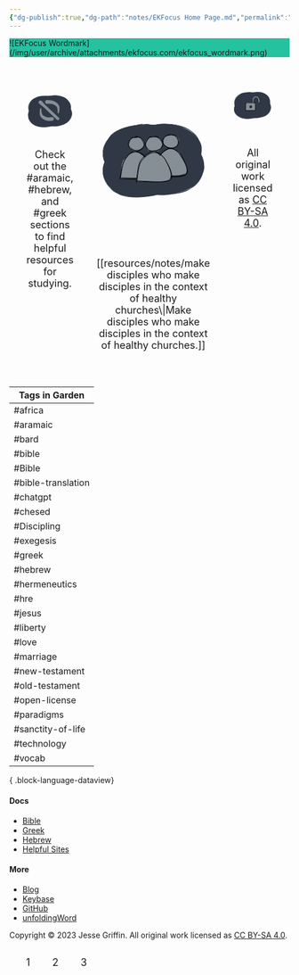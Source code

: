 ```yaml
---
{"dg-publish":true,"dg-path":"notes/EKFocus Home Page.md","permalink":"/notes/ek-focus-home-page/","tags":["gardenEntry"],"noteIcon":"","created":"","updated":""}
---
```



<div class="container" style="background-color: #25c2a0">
![EKFocus Wordmark](/img/user/archive/attachments/ekfocus.com/ekfocus_wordmark.png)
</div>
<div class="grid-container">
  <div class="grid-item"><svg xmlns="http://www.w3.org/2000/svg" version="1.1" viewBox="0 0 207.92094322113195 155.91001771581762" width="200" height="311.82003543163523">
  <!-- svg-source:excalidraw -->
  
  <defs>
    <style>
      @font-face {
        font-family: "Virgil";
        src: url("https://excalidraw.com/Virgil.woff2");
      }
      @font-face {
        font-family: "Cascadia";
        src: url("https://excalidraw.com/Cascadia.woff2");
      }
    </style>
  </defs>
  <g stroke-linecap="round" transform="translate(9.048352743568813 12.814383857908808) rotate(14.142691776338504 95.2421875 63.0234375)"><path d="M69.77 1.86 C81.19 -1.27, 96.06 -1.45, 108.87 -0.26 C121.67 0.92, 135.56 4.05, 146.59 8.98 C157.62 13.91, 167.92 22.14, 175.06 29.32 C182.2 36.49, 187.36 43.63, 189.42 52.04 C191.47 60.46, 190.55 71.38, 187.4 79.8 C184.25 88.23, 178.62 95.93, 170.52 102.59 C162.42 109.26, 150.39 115.87, 138.79 119.78 C127.19 123.69, 113.69 125.82, 100.91 126.05 C88.14 126.28, 74.31 124.27, 62.13 121.16 C49.96 118.06, 37.01 113.15, 27.84 107.42 C18.68 101.68, 11.68 94.72, 7.15 86.75 C2.62 78.79, 0.09 68.16, 0.65 59.62 C1.21 51.09, 4.78 43.22, 10.51 35.55 C16.23 27.89, 22.62 19.38, 35.01 13.63 C47.41 7.89, 74.08 3.01, 84.85 1.1 C95.61 -0.81, 99.39 1.14, 99.58 2.17 M67.26 4.43 C78.38 1.18, 92.31 0.54, 104.9 1.04 C117.5 1.53, 131.5 3.25, 142.83 7.4 C154.16 11.55, 165.07 18.98, 172.88 25.94 C180.68 32.91, 187.25 40.78, 189.66 49.19 C192.06 57.6, 190.44 67.86, 187.31 76.39 C184.18 84.92, 178.24 93.37, 170.88 100.38 C163.52 107.39, 153.95 114.32, 143.14 118.48 C132.33 122.64, 119.11 124.48, 106.02 125.33 C92.93 126.18, 77.13 126.1, 64.6 123.57 C52.07 121.03, 40.05 115.83, 30.83 110.14 C21.61 104.44, 14.25 97.45, 9.26 89.39 C4.26 81.33, 1.2 70.61, 0.86 61.77 C0.52 52.93, 2 43.95, 7.23 36.34 C12.45 28.73, 22.41 21.43, 32.21 16.11 C42.01 10.79, 60.22 6.55, 66.02 4.41 C71.83 2.26, 66.44 2.27, 67.03 3.24" stroke="none" stroke-width="0" fill="#303846"/><path d="M131.76 5.53 C143.41 7.71, 154.25 13.83, 163.17 19.71 C172.09 25.59, 180.65 32.86, 185.29 40.8 C189.92 48.74, 191.98 58.75, 190.98 67.34 C189.97 75.94, 185.38 84.69, 179.25 92.38 C173.12 100.07, 164.51 108.08, 154.2 113.49 C143.89 118.89, 130.11 122.91, 117.38 124.79 C104.65 126.68, 90.44 126.26, 77.84 124.8 C65.24 123.33, 52.4 120.77, 41.78 115.99 C31.16 111.21, 21.05 103.6, 14.11 96.12 C7.17 88.64, 1.91 79.5, 0.13 71.11 C-1.65 62.73, -0.25 53.92, 3.45 45.82 C7.14 37.71, 13.8 28.91, 22.31 22.48 C30.81 16.04, 42.77 10.86, 54.47 7.2 C66.16 3.54, 78.51 0.68, 92.48 0.53 C106.44 0.38, 129.61 4.53, 138.26 6.3 C146.9 8.06, 144.91 10, 144.33 11.14 M124.15 2.8 C136.41 4.65, 150.52 11.2, 160.31 17.23 C170.1 23.26, 177.8 31.5, 182.88 38.99 C187.96 46.49, 191.12 53.71, 190.8 62.17 C190.48 70.64, 186.21 82.03, 180.97 89.78 C175.74 97.54, 168.76 102.91, 159.38 108.71 C150 114.51, 137.18 121.95, 124.68 124.58 C112.19 127.21, 97.39 125.67, 84.41 124.51 C71.44 123.35, 57.79 121.67, 46.81 117.63 C35.83 113.6, 25.93 107.42, 18.52 100.3 C11.11 93.19, 5.22 83.22, 2.33 74.95 C-0.55 66.68, -1.68 58.89, 1.21 50.7 C4.1 42.5, 11.93 32.74, 19.67 25.76 C27.41 18.77, 36.45 12.87, 47.66 8.79 C58.88 4.71, 74.26 2.05, 86.96 1.28 C99.66 0.52, 117.61 3.79, 123.88 4.19 C130.14 4.6, 124.94 2.71, 124.56 3.74" stroke="#303846" stroke-width="1" fill="none"/></g><g stroke-linecap="round" transform="translate(6.546399618568813 14.931571357908808) rotate(339.1505350805056 95.2421875 63.0234375)"><path d="M73.4 1 C84.97 -1.73, 99.84 -0.6, 112.42 1.18 C125.01 2.97, 138 6.76, 148.9 11.7 C159.81 16.63, 171.16 23.5, 177.86 30.77 C184.55 38.04, 187.52 46.73, 189.08 55.32 C190.64 63.91, 190.84 74.16, 187.22 82.28 C183.6 90.41, 175.87 97.77, 167.38 104.08 C158.9 110.39, 148.04 116.44, 136.31 120.16 C124.59 123.89, 110.22 126.38, 97.04 126.44 C83.85 126.5, 69.18 123.83, 57.19 120.52 C45.21 117.21, 33.66 112.67, 25.12 106.6 C16.58 100.53, 10.15 92.21, 5.93 84.1 C1.72 76, -1.3 66.53, -0.18 57.96 C0.95 49.4, 6.45 40.3, 12.68 32.7 C18.92 25.11, 25.97 17.86, 37.22 12.4 C48.48 6.94, 72.05 1.79, 80.21 -0.04 C88.37 -1.87, 85.95 0.36, 86.2 1.44 M100.4 -0.54 C112.86 -1.42, 126.9 2.27, 138.05 6.22 C149.21 10.16, 159.23 16.33, 167.34 23.14 C175.45 29.96, 183.18 39.13, 186.72 47.12 C190.26 55.1, 190.39 63, 188.58 71.05 C186.77 79.1, 182.57 87.93, 175.86 95.42 C169.15 102.9, 158.92 110.82, 148.3 115.96 C137.68 121.09, 124.95 125.05, 112.14 126.25 C99.32 127.45, 83.93 125.54, 71.4 123.17 C58.86 120.8, 46.94 116.99, 36.93 112.04 C26.92 107.1, 17.32 100.84, 11.35 93.5 C5.38 86.16, 2.2 76.9, 1.11 67.99 C0.02 59.09, 0.66 48.15, 4.83 40.07 C9.01 32, 16.96 25.46, 26.16 19.52 C35.35 13.58, 47.64 7.61, 60.01 4.42 C72.38 1.24, 94.06 0.83, 100.38 0.41 C106.7 -0.01, 98.03 0.89, 97.93 1.89" stroke="none" stroke-width="0" fill="#303846"/><path d="M129.74 3.25 C141.73 5.2, 153.63 12.38, 162.52 18.65 C171.41 24.92, 178.5 32.96, 183.09 40.86 C187.69 48.76, 190.61 57.54, 190.08 66.05 C189.55 74.55, 185.55 84.38, 179.91 91.9 C174.28 99.43, 166.08 105.97, 156.25 111.2 C146.43 116.43, 133.57 120.91, 120.97 123.27 C108.36 125.64, 93.33 126.63, 80.61 125.39 C67.89 124.16, 55.5 120.63, 44.66 115.88 C33.81 111.13, 22.85 104.06, 15.54 96.89 C8.23 89.73, 2.8 81.23, 0.79 72.89 C-1.22 64.55, 0.12 54.96, 3.49 46.86 C6.86 38.76, 12.87 30.91, 21.03 24.31 C29.19 17.71, 40.91 11.27, 52.45 7.25 C63.98 3.24, 75.65 0.11, 90.23 0.25 C104.81 0.39, 129.81 5.83, 139.91 8.12 C150.01 10.4, 151.38 13.01, 150.82 13.95 M90.44 0.91 C102.83 -0.17, 118.39 1.67, 130.68 4.69 C142.98 7.72, 155.48 13.21, 164.21 19.06 C172.95 24.92, 178.6 31.72, 183.08 39.82 C187.55 47.91, 191.82 58.83, 191.04 67.64 C190.25 76.44, 184.19 85.25, 178.38 92.65 C172.57 100.05, 166.22 106.87, 156.18 112.06 C146.15 117.24, 130.86 121.47, 118.16 123.78 C105.46 126.09, 92.45 127.22, 80 125.93 C67.55 124.64, 54.41 121.04, 43.46 116.05 C32.51 111.06, 21.16 103.08, 14.3 96 C7.43 88.92, 4.08 81.93, 2.29 73.56 C0.5 65.19, 0.23 54.03, 3.55 45.78 C6.86 37.52, 13.85 30.8, 22.18 24.05 C30.51 17.29, 41.92 9.27, 53.53 5.25 C65.14 1.22, 85.71 0.69, 91.84 -0.09 C97.96 -0.86, 90.17 -0.61, 90.27 0.61" stroke="#303846" stroke-width="1" fill="none"/></g><g transform="translate(62.53504321620855 75.92490853374318) rotate(182.52692855056608 25.47251553778233 13.524452722928942)" stroke="none"><path fill="#868e96" d="M -1.11,-14.70 Q -1.11,-14.70 0.75,-14.78 2.62,-14.87 5.88,-15.15 9.13,-15.43 12.43,-15.45 15.72,-15.48 19.10,-15.26 22.48,-15.03 24.80,-14.47 27.11,-13.91 29.93,-12.93 32.76,-11.95 35.25,-10.68 37.75,-9.42 40.01,-7.99 42.26,-6.56 43.93,-5.16 45.61,-3.77 47.41,-1.67 49.21,0.43 50.32,2.41 51.42,4.40 52.32,6.73 53.22,9.05 53.66,11.17 54.11,13.28 54.35,15.70 54.59,18.12 54.59,20.26 54.60,22.39 54.46,24.93 54.33,27.46 54.01,31.12 53.70,34.79 53.63,35.23 53.56,35.67 53.35,36.07 53.15,36.46 52.83,36.77 52.50,37.08 52.10,37.27 51.70,37.46 51.25,37.51 50.81,37.57 50.37,37.47 49.93,37.38 49.55,37.15 49.17,36.92 48.87,36.59 48.58,36.25 48.42,35.83 48.25,35.42 48.22,34.98 48.19,34.53 48.31,34.10 48.42,33.67 48.67,33.30 48.92,32.92 49.27,32.65 49.63,32.38 50.05,32.23 50.47,32.09 50.92,32.08 51.37,32.08 51.79,32.22 52.21,32.36 52.57,32.63 52.93,32.90 53.18,33.26 53.43,33.63 53.56,34.06 53.68,34.49 53.66,34.94 53.64,35.38 53.48,35.80 53.31,36.21 53.03,36.56 52.74,36.90 52.36,37.13 51.98,37.36 51.54,37.46 51.11,37.56 50.66,37.52 50.22,37.47 49.81,37.29 49.41,37.10 49.08,36.80 48.75,36.49 48.54,36.10 48.33,35.71 48.25,35.27 48.18,34.83 48.18,34.83 48.18,34.83 47.71,31.24 47.24,27.64 46.89,25.36 46.53,23.07 46.05,20.52 45.57,17.97 44.83,15.79 44.10,13.60 42.80,11.63 41.50,9.65 39.89,8.11 38.29,6.58 36.26,5.35 34.23,4.13 32.22,3.19 30.21,2.25 27.94,1.46 25.67,0.67 23.44,0.12 21.21,-0.41 18.58,-0.47 15.95,-0.53 13.17,-0.40 10.38,-0.27 7.57,0.08 4.75,0.43 2.93,0.86 1.11,1.30 0.14,1.32 -0.83,1.33 -1.78,1.12 -2.73,0.90 -3.60,0.46 -4.47,0.03 -5.21,-0.60 -5.95,-1.23 -6.52,-2.02 -7.09,-2.81 -7.45,-3.72 -7.81,-4.62 -7.94,-5.59 -8.08,-6.55 -7.98,-7.52 -7.88,-8.49 -7.55,-9.41 -7.22,-10.33 -6.68,-11.14 -6.14,-11.95 -5.42,-12.61 -4.70,-13.27 -3.85,-13.74 -2.99,-14.20 -2.05,-14.45 -1.11,-14.70 -1.11,-14.70 L -1.11,-14.70 Z"/></g><g transform="translate(88.33826507288424 46.99055621857053) rotate(6.999052719659772 27.132402762365796 12.952261975482827)" stroke="none"><path fill="#868e96" d="M -1.02,-14.75 Q -1.02,-14.75 0.96,-14.83 2.95,-14.90 6.39,-15.17 9.82,-15.43 13.29,-15.46 16.77,-15.48 20.31,-15.26 23.85,-15.04 26.24,-14.51 28.62,-13.97 31.59,-13.03 34.55,-12.09 37.17,-10.87 39.79,-9.65 42.18,-8.26 44.56,-6.88 46.33,-5.53 48.10,-4.18 49.61,-2.64 51.12,-1.10 52.52,0.93 53.92,2.98 54.90,5.04 55.87,7.10 56.59,9.84 57.31,12.58 57.58,14.97 57.86,17.36 57.85,20.03 57.85,22.70 57.70,25.37 57.55,28.04 57.28,30.84 57.02,33.65 56.95,34.09 56.88,34.53 56.67,34.93 56.47,35.32 56.15,35.63 55.82,35.94 55.42,36.13 55.02,36.32 54.57,36.38 54.13,36.43 53.69,36.34 53.26,36.24 52.87,36.02 52.49,35.79 52.20,35.45 51.90,35.11 51.74,34.70 51.57,34.29 51.54,33.84 51.51,33.39 51.63,32.96 51.74,32.53 51.99,32.16 52.24,31.79 52.59,31.52 52.95,31.24 53.37,31.10 53.79,30.95 54.24,30.95 54.68,30.94 55.11,31.08 55.53,31.22 55.89,31.49 56.25,31.76 56.50,32.13 56.75,32.49 56.88,32.92 57.00,33.35 56.98,33.80 56.96,34.24 56.80,34.66 56.63,35.08 56.35,35.42 56.06,35.76 55.68,35.99 55.30,36.23 54.86,36.33 54.43,36.43 53.98,36.38 53.54,36.34 53.13,36.15 52.73,35.97 52.40,35.66 52.07,35.36 51.86,34.97 51.65,34.57 51.57,34.13 51.50,33.69 51.50,33.69 51.50,33.69 51.03,30.20 50.55,26.71 50.19,24.50 49.83,22.28 49.34,19.83 48.84,17.37 47.88,14.88 46.91,12.40 45.54,10.66 44.16,8.93 42.41,7.51 40.66,6.10 38.78,5.09 36.90,4.08 34.74,3.16 32.58,2.25 30.10,1.45 27.62,0.66 25.16,0.12 22.69,-0.42 19.83,-0.47 16.98,-0.53 13.97,-0.40 10.96,-0.27 7.93,0.07 4.90,0.42 2.96,0.85 1.02,1.28 0.04,1.28 -0.92,1.29 -1.87,1.06 -2.82,0.83 -3.68,0.38 -4.55,-0.05 -5.28,-0.70 -6.01,-1.34 -6.57,-2.14 -7.13,-2.93 -7.48,-3.84 -7.83,-4.75 -7.96,-5.72 -8.08,-6.69 -7.97,-7.65 -7.86,-8.62 -7.52,-9.53 -7.18,-10.45 -6.63,-11.25 -6.08,-12.06 -5.35,-12.71 -4.63,-13.36 -3.77,-13.82 -2.91,-14.28 -1.96,-14.51 -1.02,-14.75 -1.02,-14.75 L -1.02,-14.75 Z"/></g><g transform="translate(62.43902924627673 38.920397903357696) rotate(0 46.349715044535834 43.22470961250889)" stroke="none"><path fill="#868e96" d="M 5.51,-5.91 Q 5.51,-5.91 11.46,1.05 17.42,8.03 26.91,16.88 36.41,25.74 47.11,35.71 57.80,45.69 69.01,56.14 80.22,66.60 80.82,67.37 81.41,68.13 81.73,69.05 82.05,69.97 82.06,70.95 82.06,71.92 81.76,72.84 81.46,73.77 80.87,74.54 80.29,75.32 79.49,75.87 78.69,76.43 77.75,76.69 76.82,76.96 75.85,76.92 74.88,76.87 73.97,76.52 73.07,76.16 72.32,75.54 71.57,74.92 71.07,74.09 70.56,73.26 70.34,72.31 70.13,71.36 70.22,70.40 70.32,69.43 70.72,68.54 71.12,67.66 71.79,66.95 72.45,66.23 73.31,65.77 74.16,65.31 75.12,65.15 76.08,64.98 77.04,65.13 78.00,65.28 78.86,65.73 79.72,66.18 80.40,66.88 81.07,67.58 81.49,68.46 81.90,69.34 82.02,70.31 82.13,71.27 81.93,72.22 81.72,73.17 81.23,74.01 80.73,74.85 80.00,75.48 79.26,76.12 78.36,76.48 77.46,76.85 76.49,76.91 75.52,76.97 74.58,76.72 73.64,76.46 72.83,75.93 72.02,75.39 72.02,75.39 72.02,75.39 60.82,64.93 49.61,54.48 38.91,44.50 28.21,34.53 18.72,25.67 9.22,16.82 1.85,11.36 -5.51,5.91 -6.14,5.16 -6.76,4.42 -7.19,3.54 -7.62,2.67 -7.83,1.72 -8.04,0.76 -8.02,-0.20 -7.99,-1.17 -7.74,-2.11 -7.48,-3.05 -7.00,-3.90 -6.53,-4.76 -5.86,-5.47 -5.20,-6.18 -4.38,-6.71 -3.57,-7.25 -2.65,-7.57 -1.73,-7.89 -0.76,-7.98 0.20,-8.08 1.17,-7.93 2.13,-7.79 3.03,-7.42 3.93,-7.05 4.72,-6.48 5.51,-5.91 5.51,-5.91 L 5.51,-5.91 Z"/></g></svg>
  Check out the #aramaic, #hebrew, and #greek sections to find helpful resources for studying.
  </div>
  <div class="grid-item"><svg xmlns="http://www.w3.org/2000/svg" version="1.1" viewBox="0 0 207.92094322113198 155.91001771581762" width="200" height="311.82003543163523">
  <!-- svg-source:excalidraw -->
  
  <defs>
    <style>
      @font-face {
        font-family: "Virgil";
        src: url("https://excalidraw.com/Virgil.woff2");
      }
      @font-face {
        font-family: "Cascadia";
        src: url("https://excalidraw.com/Cascadia.woff2");
      }
    </style>
  </defs>
  <g stroke-linecap="round" transform="translate(9.048352743568813 12.814383857908808) rotate(14.142691776338504 95.2421875 63.0234375)"><path d="M131.48 4.76 C143.42 7.12, 155.76 14.53, 164.54 20.68 C173.32 26.83, 179.91 33.77, 184.18 41.66 C188.45 49.56, 190.93 59.62, 190.17 68.08 C189.41 76.53, 185.92 84.95, 179.63 92.39 C173.34 99.83, 162.69 107.4, 152.43 112.71 C142.16 118.03, 130.43 122.27, 118.05 124.28 C105.67 126.3, 91.04 126.27, 78.13 124.82 C65.22 123.37, 51.32 120.35, 40.58 115.58 C29.85 110.81, 20.42 103.61, 13.72 96.18 C7.01 88.75, 1.93 79.47, 0.36 71 C-1.22 62.53, 0.49 53.6, 4.28 45.36 C8.08 37.12, 14.89 27.98, 23.12 21.56 C31.34 15.14, 41.89 10.52, 53.64 6.83 C65.39 3.14, 79.49 -0.57, 93.62 -0.58 C107.75 -0.59, 129.97 4.89, 138.43 6.78 C146.9 8.67, 145.3 9.82, 144.43 10.76 M58.41 5.54 C69.17 1.21, 84.23 0.01, 96.8 -0.2 C109.36 -0.42, 122.23 0.79, 133.79 4.27 C145.35 7.75, 157.23 13.81, 166.15 20.68 C175.06 27.55, 183.42 37.39, 187.29 45.5 C191.15 53.6, 191.08 61.17, 189.35 69.31 C187.63 77.46, 183.45 87.05, 176.93 94.36 C170.41 101.68, 160.58 108.38, 150.26 113.21 C139.94 118.04, 127.79 121.61, 115.01 123.35 C102.22 125.09, 86.55 125.28, 73.57 123.65 C60.59 122.02, 47.12 118.35, 37.11 113.57 C27.11 108.8, 19.47 102.62, 13.54 94.99 C7.6 87.36, 2.79 76.43, 1.49 67.77 C0.19 59.12, 1.66 50.96, 5.73 43.06 C9.79 35.17, 17.22 26.94, 25.9 20.4 C34.57 13.85, 52.6 6.15, 57.78 3.8 C62.95 1.45, 56.48 5.27, 56.94 6.32" stroke="none" stroke-width="0" fill="#303846"/><path d="M54.62 6.26 C65.06 1.85, 80.94 -0.16, 93.84 -0.23 C106.74 -0.3, 120.18 2.5, 132.01 5.83 C143.84 9.16, 155.87 13.75, 164.82 19.74 C173.77 25.73, 181.49 33.67, 185.71 41.79 C189.93 49.92, 191.19 59.8, 190.14 68.48 C189.08 77.17, 185.74 86.44, 179.37 93.92 C173 101.41, 162.42 108.24, 151.93 113.37 C141.45 118.5, 129.09 122.97, 116.47 124.72 C103.86 126.48, 88.78 125.7, 76.25 123.87 C63.72 122.05, 51.93 118.55, 41.31 113.77 C30.68 108.99, 19.44 102.29, 12.52 95.19 C5.6 88.09, 1.13 79.5, -0.22 71.17 C-1.56 62.84, 0.38 53.53, 4.44 45.21 C8.51 36.88, 14.43 28.21, 24.17 21.23 C33.91 14.24, 54.73 6.48, 62.86 3.3 C70.99 0.12, 72.24 1.05, 72.95 2.15 M71.34 3.07 C83.13 -0.16, 99.23 -1.02, 111.77 -0.03 C124.31 0.96, 135.91 4.04, 146.56 9.03 C157.22 14.02, 168.43 22.39, 175.71 29.91 C182.99 37.42, 188.5 45.85, 190.24 54.13 C191.97 62.41, 189.69 71.26, 186.15 79.59 C182.61 87.92, 177.21 97.52, 169.01 104.11 C160.81 110.69, 148.57 115.26, 136.94 119.11 C125.31 122.96, 111.8 126.96, 99.23 127.2 C86.67 127.43, 73.77 123.92, 61.54 120.52 C49.31 117.12, 35.2 112.86, 25.85 106.8 C16.5 100.74, 9.57 91.88, 5.43 84.15 C1.29 76.43, 0.2 68.88, 0.99 60.45 C1.78 52.02, 4.09 41.4, 10.17 33.58 C16.24 25.76, 27.21 18.71, 37.46 13.54 C47.71 8.37, 65.8 4.04, 71.68 2.56 C77.56 1.08, 72.31 3.89, 72.76 4.67" stroke="#303846" stroke-width="1" fill="none"/></g><g stroke-linecap="round" transform="translate(6.546399618568813 14.931571357908808) rotate(339.1505350805056 95.2421875 63.0234375)"><path d="M75.71 1.3 C87.54 -1.37, 103.76 -1.34, 116.31 0.47 C128.86 2.29, 140.76 6.84, 151.01 12.2 C161.26 17.55, 171.46 25.27, 177.8 32.59 C184.15 39.92, 187.86 47.67, 189.1 56.18 C190.34 64.69, 189.15 75.36, 185.25 83.66 C181.35 91.96, 174.31 99.87, 165.68 105.97 C157.05 112.07, 145.16 116.95, 133.48 120.27 C121.8 123.6, 108.41 125.94, 95.59 125.91 C82.77 125.88, 68.47 123.52, 56.56 120.08 C44.66 116.63, 32.77 111.55, 24.17 105.26 C15.57 98.97, 8.98 90.65, 4.99 82.32 C0.99 73.99, -1.26 63.68, 0.2 55.26 C1.66 46.84, 7.29 39.04, 13.75 31.81 C20.22 24.58, 26.08 17.05, 38.99 11.9 C51.89 6.74, 79.84 2.72, 91.2 0.87 C102.56 -0.97, 107.08 0.04, 107.15 0.82 M96.14 0.46 C108.18 -0.81, 122.78 1.05, 134.24 4.39 C145.7 7.73, 156.38 13.73, 164.89 20.5 C173.39 27.27, 180.88 36.84, 185.26 45 C189.64 53.16, 192.63 61.2, 191.16 69.46 C189.69 77.73, 183.3 87.14, 176.44 94.59 C169.58 102.04, 160.53 108.94, 150.01 114.14 C139.48 119.34, 126.07 124.17, 113.32 125.78 C100.56 127.39, 86.02 126, 73.47 123.8 C60.91 121.59, 48.14 117.26, 37.98 112.55 C27.82 107.84, 18.57 102.59, 12.5 95.56 C6.43 88.53, 3.02 78.95, 1.56 70.35 C0.09 61.74, -0.2 52.12, 3.71 43.94 C7.62 35.77, 16.13 27.69, 25.02 21.29 C33.91 14.9, 45.49 9.34, 57.06 5.57 C68.62 1.81, 87.95 -0.48, 94.4 -1.32 C100.85 -2.16, 95.68 -0.51, 95.75 0.52" stroke="none" stroke-width="0" fill="#303846"/><path d="M117.98 1.72 C130.11 2.68, 142.75 7.17, 153.04 12.34 C163.33 17.5, 173.6 25.03, 179.72 32.71 C185.84 40.4, 189.02 49.88, 189.75 58.45 C190.49 67.02, 188.39 75.98, 184.11 84.14 C179.83 92.3, 172.78 101.29, 164.06 107.41 C155.35 113.53, 143.72 117.75, 131.81 120.87 C119.9 123.99, 105.48 126.36, 92.58 126.11 C79.69 125.86, 66.23 122.9, 54.43 119.35 C42.63 115.81, 30.35 111.42, 21.8 104.85 C13.25 98.28, 6.65 88.44, 3.13 79.94 C-0.38 71.44, -1.24 62.14, 0.69 53.86 C2.63 45.58, 7.82 37.28, 14.73 30.25 C21.64 23.22, 31.66 16.7, 42.14 11.68 C52.63 6.65, 64.64 1.7, 77.65 0.1 C90.65 -1.5, 112.81 1.39, 120.18 2.08 C127.54 2.76, 122.15 3.23, 121.83 4.18 M66.82 3.79 C77.75 0.16, 91.79 -1.79, 104.2 -1.01 C116.62 -0.22, 129.86 3.87, 141.31 8.49 C152.76 13.11, 165.02 19.96, 172.92 26.71 C180.83 33.47, 186.21 40.74, 188.73 49.03 C191.26 57.31, 190.64 68.04, 188.07 76.42 C185.49 84.81, 180.86 92.48, 173.28 99.33 C165.7 106.18, 153.71 112.92, 142.58 117.53 C131.45 122.15, 119.46 126.34, 106.49 127.01 C93.52 127.69, 77.32 124.55, 64.78 121.6 C52.23 118.66, 40.8 114.68, 31.24 109.34 C21.68 103.99, 12.38 97.33, 7.4 89.51 C2.42 81.7, 1.27 70.87, 1.35 62.43 C1.44 53.98, 2.93 46.52, 7.93 38.85 C12.93 31.18, 21.61 22.22, 31.34 16.39 C41.07 10.56, 60.23 5.81, 66.3 3.87 C72.37 1.93, 67.53 4.1, 67.78 4.75" stroke="#303846" stroke-width="1" fill="none"/></g><g stroke-linecap="round"><g transform="translate(106.84892533544837 105.858070180758) rotate(0 29.481714011016088 -24.609953744597703)" fill-rule="evenodd"><path d="M1.78 -0.2 L4.31 -26.31 L5.23 -34.78 L16.2 -44.23 L27.04 -50.95 L34.15 -50.65 L44.84 -44.46 L58.28 -19.78 L59.56 -8.83 L57.43 -4.12 L44.66 -1.09 L-1.18 1.32" stroke="none" stroke-width="0" fill="#868e96" fill-rule="evenodd"/><path d="M-0.15 0.34 C0.63 -4.92, 0.73 -23.91, 5.34 -32.52 C9.96 -41.13, 20.34 -50.62, 27.52 -51.32 C34.71 -52.03, 43.37 -44.9, 48.46 -36.77 C53.56 -28.64, 66.1 -8.51, 58.09 -2.56 C50.07 3.39, 10.21 -1.55, 0.37 -1.08 M-1.68 -0.53 C-0.6 -6.01, 2.76 -25.76, 7.51 -34.06 C12.26 -42.36, 19.97 -49.48, 26.85 -50.31 C33.73 -51.14, 43.72 -47.16, 48.78 -39.05 C53.84 -30.95, 65.6 -8.35, 57.19 -1.68 C48.78 4.99, 7.98 0.86, -1.69 0.98" stroke="#000000" stroke-width="1" fill="none"/></g></g><g stroke-linecap="round"><g transform="translate(42.13208446166453 110.69269404331433) rotate(0 29.796184869782042 -24.512169979624414)" fill-rule="evenodd"><path d="M-0.2 0.7 L2.89 -26.74 L5.23 -33.38 L16.85 -45.45 L27.15 -49.48 L32.24 -49.12 L42.3 -42.05 L57.52 -19.93 L61.18 -9.85 L56.35 -4.85 L45.33 -1.59 L1.32 0.15" stroke="none" stroke-width="0" fill="#868e96" fill-rule="evenodd"/><path d="M0.34 -1.04 C1.75 -6.59, 3.08 -25.2, 7.49 -33.46 C11.89 -41.72, 19.88 -50.15, 26.77 -50.61 C33.67 -51.06, 43.66 -44.11, 48.85 -36.2 C54.04 -28.28, 66.24 -9, 57.92 -3.12 C49.6 2.75, 8.53 -1.67, -1.08 -0.97 M-0.94 1.03 C0.49 -4.29, 2.68 -23.46, 7.12 -31.83 C11.56 -40.2, 18.66 -48.16, 25.7 -49.22 C32.75 -50.28, 44.17 -45.96, 49.37 -38.18 C54.58 -30.4, 65.2 -9.1, 56.93 -2.54 C48.67 4.01, 9.09 0.68, -0.23 1.15" stroke="#000000" stroke-width="1" fill="none"/></g></g><g stroke-linecap="round" transform="translate(121.95267315562748 28.599939436694513) rotate(0 14.588640006810849 12.765060005959526)"><path d="M12.83 0.79 C15.75 0.23, 18.88 0.94, 21.62 2.34 C24.37 3.74, 28.12 6.57, 29.28 9.2 C30.43 11.82, 29.89 15.7, 28.54 18.1 C27.2 20.5, 24.17 22.42, 21.2 23.58 C18.23 24.75, 13.66 25.75, 10.71 25.11 C7.76 24.48, 5.36 21.99, 3.52 19.77 C1.67 17.55, -0.37 14.29, -0.37 11.78 C-0.37 9.27, 0.86 6.53, 3.52 4.72 C6.18 2.91, 12.9 1.67, 15.59 0.92 C18.27 0.18, 19.47 0.17, 19.62 0.26 M19.09 1.52 C22.09 2.26, 26.73 3.45, 28.23 5.98 C29.74 8.52, 28.84 13.89, 28.12 16.75 C27.41 19.6, 26.4 21.79, 23.93 23.11 C21.46 24.43, 16.44 24.84, 13.29 24.65 C10.15 24.47, 7.09 23.52, 5.06 21.99 C3.02 20.47, 1.58 18.22, 1.07 15.51 C0.57 12.8, 0.33 8.02, 2.03 5.75 C3.74 3.48, 8.44 2.85, 11.32 1.89 C14.2 0.93, 17.8 0.07, 19.32 -0.04 C20.84 -0.14, 20.57 1.07, 20.46 1.26" stroke="none" stroke-width="0" fill="#868e96"/><path d="M16.06 0.95 C19.24 1, 23.48 2.28, 25.51 3.9 C27.53 5.51, 27.97 7.82, 28.2 10.64 C28.43 13.45, 28.51 18.34, 26.9 20.8 C25.28 23.26, 21.6 24.88, 18.5 25.39 C15.4 25.9, 11.22 25, 8.28 23.85 C5.35 22.69, 2.13 20.86, 0.89 18.47 C-0.34 16.08, 0.05 12.08, 0.88 9.51 C1.72 6.94, 3.16 4.52, 5.92 3.06 C8.68 1.6, 15.28 1.02, 17.45 0.75 C19.61 0.49, 18.92 1.35, 18.92 1.47 M18.75 0.32 C21.39 1.33, 24.73 4.88, 26.44 7.53 C28.15 10.18, 29.58 13.55, 29.03 16.19 C28.48 18.83, 25.59 21.75, 23.15 23.34 C20.7 24.94, 17.23 25.87, 14.38 25.78 C11.53 25.68, 8.61 24.59, 6.06 22.78 C3.51 20.97, -0.02 17.47, -0.91 14.9 C-1.8 12.34, -1.16 9.77, 0.73 7.41 C2.63 5.04, 7.38 1.67, 10.46 0.7 C13.54 -0.26, 17.57 1.76, 19.21 1.62 C20.86 1.47, 20.5 -0.1, 20.34 -0.17" stroke="#000000" stroke-width="1" fill="none"/></g><g stroke-linecap="round" transform="translate(56.97524862433907 33.598202862177715) rotate(0 14.588640006810849 12.765060005959526)"><path d="M10.38 0.06 C13.09 -0.87, 17.23 0.49, 20.11 1.63 C23 2.77, 26.12 4.7, 27.69 6.9 C29.25 9.1, 30.22 12.36, 29.51 14.83 C28.8 17.31, 25.96 19.89, 23.43 21.74 C20.9 23.59, 17.52 25.88, 14.32 25.94 C11.12 25.99, 6.69 23.97, 4.24 22.09 C1.8 20.21, -0.07 17.35, -0.37 14.67 C-0.66 11.98, 0.38 8.28, 2.5 5.97 C4.62 3.65, 10.66 1.62, 12.37 0.79 C14.07 -0.03, 12.79 0.77, 12.71 1.02 M14.29 0.83 C17.18 0.52, 19.88 0.2, 22.52 1.74 C25.17 3.28, 29.25 7.43, 30.16 10.07 C31.07 12.71, 29.75 15.15, 27.98 17.58 C26.21 20.01, 22.52 23.25, 19.55 24.64 C16.58 26.03, 12.86 26.76, 10.16 25.93 C7.46 25.1, 5.07 21.89, 3.34 19.68 C1.61 17.47, -0.62 15.45, -0.21 12.65 C0.19 9.84, 3.62 4.86, 5.78 2.85 C7.94 0.85, 11.4 1.17, 12.74 0.6 C14.08 0.04, 13.81 -0.6, 13.81 -0.55" stroke="none" stroke-width="0" fill="#868e96"/><path d="M12.01 1.15 C14.89 0.14, 18.81 -0.7, 21.33 0.41 C23.85 1.53, 25.77 5.19, 27.13 7.83 C28.49 10.46, 30.17 13.69, 29.49 16.22 C28.81 18.75, 25.9 21.57, 23.06 23.01 C20.22 24.45, 15.59 25.04, 12.45 24.88 C9.3 24.72, 6.28 23.95, 4.19 22.05 C2.09 20.16, 0 16.37, -0.13 13.52 C-0.25 10.66, 0.99 7.3, 3.44 4.91 C5.89 2.52, 12.23 -0.08, 14.57 -0.82 C16.91 -1.56, 17.57 -0.02, 17.49 0.45 M15.67 -0.81 C18.88 -0.5, 23.7 2.04, 26.12 4.06 C28.54 6.07, 30.02 8.57, 30.17 11.28 C30.33 13.99, 29.01 17.84, 27.03 20.32 C25.05 22.8, 21.39 25.71, 18.3 26.18 C15.2 26.64, 11.31 24.71, 8.48 23.11 C5.66 21.51, 2.45 18.78, 1.34 16.57 C0.22 14.36, 0.91 12.35, 1.77 9.85 C2.63 7.35, 3.95 3.1, 6.49 1.59 C9.02 0.07, 15.57 1.12, 16.97 0.75 C18.37 0.37, 15.2 -0.92, 14.91 -0.68" stroke="#000000" stroke-width="1" fill="none"/></g><g stroke-linecap="round"><g transform="translate(73.03897343030947 116.7372817819485) rotate(0 32.1311504072282 -27.09455052820623)" fill-rule="evenodd"><path d="M-1.15 -1.16 L4.16 -26.84 L6.6 -36.65 L18.56 -49.55 L30.53 -56.65 L36.39 -54.21 L47.47 -44.94 L57.76 -32.67 L60.98 -22.12 L63.55 -9.83 L61.91 -2.41 L49 0.47 L0 0.33" stroke="none" stroke-width="0" fill="#868e96" fill-rule="evenodd"/><path d="M0.17 -0.58 C1.52 -6.75, 1.96 -27, 7.05 -35.92 C12.15 -44.83, 23.13 -53.14, 30.74 -54.07 C38.36 -54.99, 47.73 -49.92, 52.74 -41.49 C57.75 -33.07, 69.41 -10.41, 60.79 -3.52 C52.18 3.38, 11.13 -0.64, 1.07 -0.12 M-1.2 1.73 C0.09 -4.29, 0.89 -28.16, 6.18 -37.77 C11.47 -47.38, 22.72 -55.39, 30.55 -55.92 C38.39 -56.45, 47.86 -49.78, 53.18 -40.95 C58.5 -32.13, 71.44 -9.61, 62.48 -2.99 C53.51 3.63, 9.58 -2, -0.62 -1.22" stroke="#000000" stroke-width="1" fill="none"/></g></g><g stroke-linecap="round" transform="translate(89.08894365523227 32.94261348744671) rotate(0 15.81061453950992 13.834287722071224)"><path d="M18.58 0.98 C21.75 1.4, 25.8 3.06, 28.07 5.1 C30.33 7.14, 32.25 10.48, 32.19 13.23 C32.14 15.98, 29.96 19.16, 27.73 21.59 C25.5 24.02, 22.19 27.13, 18.8 27.8 C15.41 28.47, 10.42 27.12, 7.38 25.6 C4.33 24.08, 1.54 21.43, 0.53 18.68 C-0.49 15.93, -0.02 11.8, 1.3 9.11 C2.62 6.42, 5.36 3.83, 8.43 2.53 C11.51 1.23, 17.39 1.35, 19.73 1.31 C22.06 1.27, 22.43 2.24, 22.44 2.3 M10.46 -0.15 C13.61 -1.22, 20.09 0.26, 23.38 1.4 C26.68 2.54, 29.07 4.07, 30.22 6.69 C31.38 9.31, 31.21 13.94, 30.34 17.12 C29.47 20.31, 27.43 24.08, 25.02 25.81 C22.61 27.54, 19.26 27.6, 15.88 27.51 C12.5 27.42, 7.14 27.37, 4.72 25.26 C2.3 23.15, 1.88 17.92, 1.36 14.85 C0.84 11.79, -0.04 9.39, 1.61 6.88 C3.27 4.36, 9.87 0.84, 11.31 -0.23 C12.75 -1.31, 10.21 -0.01, 10.26 0.43" stroke="none" stroke-width="0" fill="#868e96"/><path d="M19.54 -0.57 C22.44 -0.22, 25.39 3.15, 27.55 5.63 C29.71 8.12, 32.45 11.47, 32.5 14.34 C32.54 17.2, 30.35 20.72, 27.82 22.82 C25.28 24.93, 20.69 26.45, 17.3 26.97 C13.9 27.49, 10.22 27.46, 7.44 25.95 C4.65 24.44, 1.51 20.85, 0.57 17.89 C-0.36 14.94, 0.44 11.08, 1.84 8.22 C3.23 5.36, 5.68 1.97, 8.96 0.74 C12.23 -0.5, 19.2 0.51, 21.48 0.79 C23.77 1.08, 22.79 2.28, 22.68 2.44 M11.52 0.91 C14.74 -0.16, 19.25 -0.8, 22.37 0.22 C25.49 1.24, 28.71 4.16, 30.25 7.02 C31.79 9.88, 32.28 14.63, 31.6 17.36 C30.93 20.1, 28.86 21.91, 26.22 23.41 C23.59 24.91, 19.03 26.07, 15.78 26.34 C12.53 26.61, 9.32 26.81, 6.73 25.02 C4.13 23.22, 0.84 18.48, 0.21 15.56 C-0.41 12.64, 1.46 10.12, 2.97 7.49 C4.48 4.86, 8.14 0.71, 9.29 -0.21 C10.44 -1.13, 9.45 1.63, 9.86 1.95" stroke="#000000" stroke-width="1" fill="none"/></g></svg>
  <p>[[resources/notes/make disciples who make disciples in the context of healthy churches\|Make disciples who make disciples in the context of healthy churches.]]</p>
  </div>
  <div class="grid-item"><svg xmlns="http://www.w3.org/2000/svg" version="1.1" viewBox="0 0 207.92094322113195 155.91001771581765" width="200" height="311.8200354316353">
  <!-- svg-source:excalidraw -->
  
  <defs>
    <style>
      @font-face {
        font-family: "Virgil";
        src: url("https://excalidraw.com/Virgil.woff2");
      }
      @font-face {
        font-family: "Cascadia";
        src: url("https://excalidraw.com/Cascadia.woff2");
      }
    </style>
  </defs>
  <g stroke-linecap="round" transform="translate(9.048352743568813 12.814383857908808) rotate(14.142691776338504 95.2421875 63.0234375)"><path d="M115.38 0.68 C127.65 1.36, 141.8 7.08, 152.18 12.37 C162.55 17.66, 171.33 25.14, 177.61 32.43 C183.88 39.71, 188.66 47.51, 189.83 56.09 C191 64.67, 188.76 75.72, 184.63 83.9 C180.49 92.09, 173.73 98.91, 165.02 105.2 C156.32 111.48, 144.04 118.06, 132.38 121.63 C120.72 125.2, 107.68 126.8, 95.07 126.61 C82.46 126.42, 68.52 124.01, 56.74 120.49 C44.96 116.97, 33.11 111.87, 24.41 105.5 C15.72 99.14, 8.4 90.51, 4.59 82.31 C0.77 74.11, -0.03 64.75, 1.52 56.3 C3.07 47.86, 7.49 39.16, 13.9 31.66 C20.31 24.16, 29.77 16.43, 40 11.33 C50.22 6.22, 60.83 2.36, 75.26 1.03 C89.69 -0.31, 116.66 2.26, 126.59 3.31 C136.52 4.36, 135.56 6.23, 134.84 7.34 M105.07 -0.22 C117.59 -0.52, 132.01 2.47, 143.13 6.79 C154.25 11.1, 164.36 18.61, 171.78 25.67 C179.21 32.74, 185.07 40.94, 187.68 49.19 C190.3 57.44, 190.02 66.68, 187.49 75.18 C184.95 83.68, 179.77 93.36, 172.47 100.18 C165.17 107, 154.82 112, 143.67 116.1 C132.51 120.19, 118.44 123.71, 105.52 124.74 C92.59 125.78, 78.5 124.69, 66.12 122.31 C53.75 119.92, 41.06 115.97, 31.25 110.43 C21.44 104.88, 12.27 96.8, 7.26 89.02 C2.26 81.25, 0.89 72.22, 1.24 63.77 C1.59 55.32, 4.61 46.38, 9.38 38.35 C14.15 30.31, 20.72 21.21, 29.87 15.55 C39.01 9.88, 51.86 6.92, 64.25 4.38 C76.65 1.84, 97.46 0.86, 104.24 0.32 C111.01 -0.22, 105.21 -0.11, 104.9 1.15" stroke="none" stroke-width="0" fill="#303846"/><path d="M85.82 1.02 C97.85 -0.58, 113.88 0.2, 126.13 2.87 C138.38 5.55, 149.79 11.25, 159.31 17.09 C168.83 22.92, 177.98 30.01, 183.25 37.9 C188.51 45.78, 191.07 55.73, 190.91 64.4 C190.75 73.07, 187.79 82.39, 182.29 89.92 C176.78 97.44, 167.64 103.92, 157.86 109.53 C148.08 115.15, 136 121.01, 123.61 123.61 C111.21 126.21, 96.47 126.25, 83.5 125.13 C70.53 124.01, 56.86 121.03, 45.77 116.89 C34.68 112.74, 24.24 107.12, 16.94 100.25 C9.64 93.38, 4.36 84.23, 1.98 75.68 C-0.4 67.14, -0.06 57.38, 2.67 48.97 C5.41 40.56, 10.61 31.91, 18.41 25.22 C26.2 18.54, 35.09 13.12, 49.44 8.87 C63.8 4.62, 92.57 0.65, 104.54 -0.27 C116.52 -1.18, 121.54 2.33, 121.28 3.38 M58.78 3.79 C69.64 -0.01, 84.41 0.14, 97.28 0.53 C110.16 0.91, 124.41 2.38, 136.04 6.09 C147.67 9.81, 158.52 16.24, 167.06 22.81 C175.61 29.38, 183.7 37.66, 187.3 45.51 C190.91 53.35, 190.27 61.63, 188.7 69.88 C187.13 78.14, 184.27 87.66, 177.88 95.06 C171.49 102.45, 161.29 109.02, 150.38 114.23 C139.47 119.44, 125.45 124.79, 112.41 126.31 C99.36 127.83, 84.74 125.44, 72.12 123.34 C59.5 121.24, 46.66 118.59, 36.68 113.69 C26.69 108.78, 18.17 101.47, 12.19 93.91 C6.2 86.34, 2.15 77.08, 0.76 68.27 C-0.64 59.46, -0.37 48.99, 3.83 41.06 C8.03 33.13, 16.92 26.57, 25.98 20.69 C35.04 14.82, 52.62 8, 58.19 5.82 C63.76 3.63, 58.99 6.82, 59.41 7.6" stroke="#303846" stroke-width="1" fill="none"/></g><g stroke-linecap="round" transform="translate(6.546399618568813 14.931571357908823) rotate(339.1505350805056 95.2421875 63.0234375)"><path d="M137.03 7.52 C148.61 10.2, 160.11 15.69, 168.57 22.08 C177.03 28.46, 184.38 37.48, 187.79 45.83 C191.21 54.18, 191.25 63.58, 189.08 72.18 C186.91 80.79, 181.61 90.35, 174.77 97.47 C167.92 104.59, 158.62 110.39, 148.01 114.93 C137.39 119.46, 123.86 123.25, 111.07 124.71 C98.28 126.17, 83.68 125.64, 71.27 123.69 C58.86 121.73, 46.6 118.4, 36.63 113 C26.65 107.59, 17.54 98.84, 11.41 91.24 C5.28 83.65, 0.73 75.7, -0.15 67.4 C-1.03 59.11, 1.64 49.54, 6.14 41.47 C10.63 33.39, 17.88 24.97, 26.83 18.95 C35.77 12.93, 47.67 8.38, 59.8 5.34 C71.93 2.3, 84.83 -0.21, 99.62 0.72 C114.42 1.65, 138.93 8.19, 148.56 10.93 C158.2 13.67, 158.1 16.41, 157.43 17.17 M118.57 2.59 C131.07 3.67, 145.97 7.68, 156.34 12.82 C166.71 17.95, 175.15 25.74, 180.8 33.37 C186.46 41, 189.69 49.95, 190.28 58.61 C190.87 67.27, 188.89 76.98, 184.34 85.34 C179.8 93.7, 172.33 102.77, 163 108.76 C153.68 114.76, 140.74 118.36, 128.42 121.31 C116.1 124.26, 101.86 126.8, 89.1 126.47 C76.33 126.14, 62.94 123.27, 51.8 119.33 C40.66 115.39, 30.42 109.44, 22.26 102.83 C14.11 96.22, 6.64 87.98, 2.88 79.66 C-0.88 71.34, -2.27 61.28, -0.29 52.93 C1.69 44.59, 7.74 36.45, 14.77 29.59 C21.79 22.72, 30.84 16.66, 41.86 11.74 C52.88 6.82, 67.94 1.46, 80.88 0.07 C93.82 -1.32, 113.26 3.09, 119.5 3.4 C125.74 3.71, 118.53 1.09, 118.34 1.91" stroke="none" stroke-width="0" fill="#303846"/><path d="M56.44 6.12 C66.92 2.04, 82.37 0.68, 95.45 0.52 C108.52 0.36, 122.87 1.65, 134.88 5.16 C146.9 8.67, 158.92 14.94, 167.55 21.58 C176.17 28.21, 182.99 36.91, 186.64 44.97 C190.29 53.04, 191.11 61.71, 189.47 69.95 C187.82 78.2, 183.42 87.15, 176.78 94.45 C170.14 101.76, 160.13 108.76, 149.63 113.78 C139.12 118.8, 126.1 122.76, 113.75 124.58 C101.4 126.4, 88.22 126.67, 75.52 124.69 C62.83 122.71, 48.1 117.95, 37.6 112.7 C27.09 107.45, 18.72 100.36, 12.5 93.17 C6.28 85.99, 1.61 77.95, 0.27 69.59 C-1.06 61.23, 0.43 51.18, 4.48 43.01 C8.53 34.84, 14.48 27.1, 24.57 20.58 C34.66 14.06, 56.82 6.85, 65.03 3.9 C73.24 0.94, 73.24 2, 73.81 2.83 M90.92 -0.3 C102.74 -1.66, 117.08 1.34, 129.13 4.76 C141.19 8.18, 153.8 14.12, 163.24 20.22 C172.68 26.31, 181.31 33.3, 185.77 41.33 C190.23 49.35, 191.21 59.68, 190 68.37 C188.79 77.05, 184.64 86.27, 178.49 93.42 C172.34 100.57, 162.91 106.13, 153.09 111.28 C143.27 116.43, 131.8 121.83, 119.55 124.32 C107.31 126.81, 92.23 127.71, 79.6 126.24 C66.97 124.78, 54.69 120.47, 43.77 115.53 C32.85 110.59, 21.41 103.91, 14.1 96.6 C6.79 89.3, 1.62 79.9, -0.1 71.69 C-1.81 63.48, -0.08 55.48, 3.81 47.35 C7.7 39.22, 15.15 29.84, 23.23 22.9 C31.31 15.97, 41.13 9.59, 52.31 5.73 C63.5 1.87, 83.96 0.71, 90.34 -0.25 C96.73 -1.22, 90.23 -0.97, 90.61 -0.08" stroke="#303846" stroke-width="1" fill="none"/></g><g stroke-linecap="round"><g transform="translate(103.90543377671759 64.9193973682227) rotate(0 18.3893823493109 -16.95259327267027)" fill-rule="evenodd"><path d="M-1.11 1.55 L-1.04 -15.42 L-2.18 -22.05 L8.28 -32.19 L13.07 -35.74 L17.92 -35.58 L19.96 -34.36 L27.38 -33.69 L35.15 -21.85 L37.86 -9.42 L35.22 -1.19 L34.35 0.94 L29.99 0.39 L27.35 -20.4 L22.22 -26.93 L18.73 -29.03 L10.09 -24.12 L6.98 -19.19 L5.06 -0.05" stroke="none" stroke-width="0" fill="#868e96" fill-rule="evenodd"/><path d="M-0.67 -1 C-0.72 -4.56, -2.57 -14.47, 0.41 -20.43 C3.4 -26.4, 11.76 -36.31, 17.23 -36.79 C22.69 -37.26, 29.73 -29.47, 33.19 -23.31 C36.66 -17.15, 38.28 -3.71, 38.03 0.17 C37.77 4.06, 33.57 3.37, 31.66 0.01 C29.76 -3.35, 28.87 -15.19, 26.6 -19.98 C24.33 -24.76, 21.54 -28.82, 18.04 -28.67 C14.54 -28.52, 7.55 -24.02, 5.61 -19.07 C3.66 -14.12, 6.03 -2.16, 6.35 1.03 M1.18 1.09 C0.97 -2.92, -2.75 -16.17, -0.16 -22.3 C2.42 -28.43, 11.16 -35.15, 16.69 -35.7 C22.21 -36.26, 29.59 -31.65, 33 -25.61 C36.41 -19.57, 37.69 -3.61, 37.15 0.52 C36.6 4.65, 31.42 2.83, 29.74 -0.83 C28.06 -4.49, 29.25 -16.75, 27.1 -21.44 C24.94 -26.12, 20.14 -29.67, 16.79 -28.96 C13.45 -28.25, 8.66 -22.09, 7.02 -17.16 C5.38 -12.24, 6.74 -2.37, 6.95 0.58" stroke="#000000" stroke-width="1" fill="none"/></g></g><g stroke-linecap="round" transform="translate(69.33259737534453 64.62475316371469) rotate(0 24.29824561403507 19.495104039167657)"><path d="M1.47 -1.72 L48.98 1.16 L47.44 38.12 L-0.79 37.22" stroke="none" stroke-width="0" fill="#868e96"/><path d="M1.17 0.8 C19 -0.35, 35.16 1.2, 50.46 -0.14 M-0.18 -0.35 C17.16 -0.8, 33.57 -0.15, 48.61 0.74 M48.99 0.16 C46.49 7.49, 49.5 15.78, 49.56 37.82 M49.13 0.54 C48.16 14.44, 49.71 28.23, 49.36 38.15 M47.54 39.75 C38.02 37.93, 25.57 37.77, 0.27 38.73 M48.18 38.19 C38.27 39.41, 28.08 40.05, 0.61 39.48 M-0.2 39.37 C-1.99 22.28, -1.22 8.64, -0.91 -0.71 M-0.28 38.68 C-0.48 26.77, -0.41 15.1, 0 -0.54" stroke="#000000" stroke-width="1" fill="none"/></g><g stroke-linecap="round" transform="translate(89.67531463360737 79.31671562801486) rotate(0 5.085679314565439 5.650754793961617)"><path d="M6.57 0.57 C7.92 0.69, 9.18 2.12, 9.92 2.95 C10.66 3.78, 11.13 4.63, 11 5.55 C10.88 6.47, 10.12 7.6, 9.17 8.47 C8.22 9.34, 6.37 10.52, 5.3 10.79 C4.22 11.06, 3.63 10.61, 2.73 10.09 C1.84 9.57, 0.24 8.84, -0.05 7.68 C-0.34 6.52, 0.61 4.34, 0.99 3.13 C1.38 1.93, 1.41 0.97, 2.26 0.45 C3.11 -0.08, 5.38 -0.03, 6.08 -0.01 C6.77 0.01, 6.41 0.55, 6.43 0.58 M7.79 -0.49 C8.88 -0.29, 8.73 1.29, 8.89 2.32 C9.05 3.36, 8.8 4.49, 8.75 5.74 C8.7 6.99, 9.09 8.83, 8.61 9.83 C8.13 10.83, 7.17 11.49, 5.88 11.74 C4.6 11.99, 1.84 12.07, 0.91 11.31 C-0.01 10.56, 0.57 8.85, 0.34 7.23 C0.12 5.6, -1.12 2.61, -0.43 1.57 C0.25 0.52, 3.44 1.28, 4.45 0.94 C5.46 0.61, 5.12 -0.14, 5.64 -0.44 C6.16 -0.74, 7.29 -1.3, 7.59 -0.88" stroke="none" stroke-width="0" fill="#303846"/><path d="M6.39 1.02 C7.47 1.36, 8.24 1.81, 8.92 2.55 C9.61 3.29, 10.51 4.38, 10.49 5.44 C10.47 6.51, 9.53 8.14, 8.79 8.95 C8.04 9.76, 7.17 10.09, 6.03 10.31 C4.89 10.53, 2.89 10.61, 1.94 10.27 C0.99 9.94, 0.71 9.49, 0.31 8.3 C-0.09 7.11, -0.98 4.37, -0.47 3.14 C0.03 1.92, 2.06 1.55, 3.33 0.94 C4.61 0.34, 6.48 -0.62, 7.16 -0.49 C7.85 -0.36, 7.61 1.41, 7.44 1.73 M2.52 1.04 C3.48 0.4, 6.58 -1, 7.9 -0.41 C9.23 0.18, 9.99 3.15, 10.47 4.56 C10.94 5.98, 11.35 7.33, 10.75 8.09 C10.15 8.84, 7.86 8.77, 6.86 9.09 C5.86 9.41, 5.75 9.79, 4.74 10 C3.73 10.21, 1.53 11.03, 0.81 10.34 C0.08 9.64, 0.5 7.23, 0.39 5.83 C0.28 4.43, -0.43 2.92, 0.14 1.95 C0.71 0.99, 3.48 0.16, 3.82 0.05 C4.16 -0.07, 2.15 1.24, 2.17 1.26" stroke="#000000" stroke-width="1" fill="none"/></g></svg>
  <p>All original work licensed as <a href="https://creativecommons.org/licenses/by-sa/4.0/">CC BY-SA 4.0</a>.</p>
  </div>
</div>

| Tags in Garden     |
| ------------------ |
| #africa            |
| #aramaic           |
| #bard              |
| #bible             |
| #Bible             |
| #bible-translation |
| #chatgpt           |
| #chesed            |
| #Discipling        |
| #exegesis          |
| #greek             |
| #hebrew            |
| #hermeneutics      |
| #hre               |
| #jesus             |
| #liberty           |
| #love              |
| #marriage          |
| #new-testament     |
| #old-testament     |
| #open-license      |
| #paradigms         |
| #sanctity-of-life  |
| #technology        |
| #vocab             |

{ .block-language-dataview}


<div class="transclusion internal-embed is-loaded"><div class="markdown-embed">



<div class="container"><div class="row footer__links"><div class="col footer__col"><h4 class="footer__title">Docs</h4><ul class="footer__items"><li class="footer__item"><a class="footer__link-item" href="/docs/bible">Bible</a></li><li class="footer__item"><a class="footer__link-item" href="/docs/greek">Greek</a></li><li class="footer__item"><a class="footer__link-item" href="/docs/hebrew">Hebrew</a></li><li class="footer__item"><a class="footer__link-item" href="/docs/helpful-sites">Helpful Sites</a></li></ul></div><div class="col footer__col"><h4 class="footer__title">More</h4><ul class="footer__items"><li class="footer__item"><a class="footer__link-item" href="/blog">Blog</a></li><li class="footer__item"><a class="footer__link-item" target="_blank" rel="noopener noreferrer" href="https://keybase.io/jag3773/">Keybase</a></li><li class="footer__item"><a class="footer__link-item" target="_blank" rel="noopener noreferrer" href="https://github.com/jag3773">GitHub</a></li><li class="footer__item"><a class="footer__link-item" target="_blank" rel="noopener noreferrer" href="https://www.unfoldingword.org">unfoldingWord</a></li></ul></div></div><div class="text--center"><div>Copyright © 2023 Jesse Griffin. All original work licensed as <a href="https://creativecommons.org/licenses/by-sa/4.0/">CC BY-SA 4.0</a>.</div></div></div></footer></div>
<style>
.grid-container {
  display: inline-grid;
  grid-template-columns: auto auto auto;
  padding: 10px;
}
.grid-item {
  padding: 20px;
  font-size: 18px;
  text-align: center;
}
</style>
<div class="grid-container">
  <div class="grid-item">1</div>
  <div class="grid-item">2</div>
  <div class="grid-item">3</div>   
</div>

</div></div>
